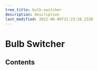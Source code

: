 ```yaml
---
tree_title: bulb-switcher
description: description
last_modified: 2022-06-09T21:23:28.2328
---
```


# Bulb Switcher

## Contents
